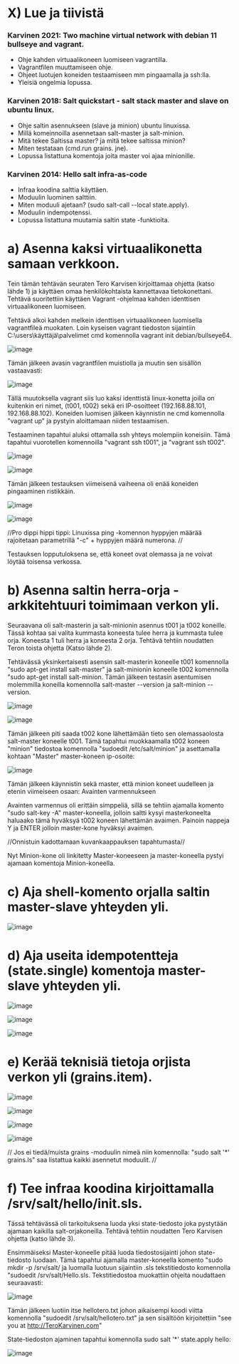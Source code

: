 # X) Lue ja tiivistä

### Karvinen 2021: Two machine virtual network with debian 11 bullseye and vagrant.
- Ohje kahden virtuaalikoneen luomiseen vagrantilla.
- Vagrantfilen muuttamiseen ohje.
- Ohjeet luotujen koneiden testaamiseen mm pingaamalla ja ssh:lla.
- Yleisiä ongelmia lopussa.

### Karvinen 2018: Salt quickstart - salt stack master and slave on ubuntu linux.
- Ohje saltin asennukseen (slave ja minion) ubuntu linuxissa.
- Millä komeinnoilla asennetaan salt-master ja salt-minion.
- Mitä tekee Saltissa master? ja mitä tekee saltissa minion?
- Miten testataan (cmd.run grains. jne).
- Lopussa listattuna komentoja joita master voi ajaa minionille.

### Karvinen 2014: Hello salt infra-as-code
- Infraa koodina salttia käyttäen.
- Moduulin luominen salttiin.
- Miten moduuli ajetaan? (sudo salt-call --local state.apply).
- Moduulin indempotenssi.
- Lopussa listattuna muutamia saltin state -funktioita.



# a) Asenna kaksi virtuaalikonetta samaan verkkoon.
Tein tämän tehtävän seuraten Tero Karvisen kirjoittamaa ohjetta (katso lähde 1) ja käyttäen omaa henkilökohtaista kannettavaa tietokonettani. Tehtävä suoritettiin käyttäen Vagrant -ohjelmaa kahden identtisen virtuaalikoneen luomiseen.

Tehtävä alkoi kahden melkein identtisen virtuaalikoneen luomisella vagrantfileä muokaten. Loin kyseisen vagrant tiedoston sijaintiin C:\users\käyttäjä\palvelimet cmd komennolla vagrant init debian/bullseye64. 

![image](https://github.com/JereKokko02/Palvelinten-hallinta/assets/165003744/3b5368c3-7493-47a0-8a95-a14c8164d58d)

Tämän jälkeen avasin vagrantfilen muistiolla ja muutin sen sisällön vastaavasti:

![image](https://github.com/JereKokko02/Palvelinten-hallinta/assets/165003744/9016badf-224c-4352-9862-9ab0c929e574)

Tällä muutoksella vagrant siis luo kaksi identtistä linux-konetta joilla on kuitenkin eri nimet, (t001, t002) sekä eri IP-osoitteet (192.168.88.101, 192.168.88.102). Koneiden luomisen jälkeen käynnistin ne cmd komennolla "vagrant up" ja pystyin aloittamaan niiden testaamisen.

Testaaminen tapahtui aluksi ottamalla ssh yhteys molempiin koneisiin. Tämä tapahtui vuorotellen komennoilla "vagrant ssh t001", ja "vagrant ssh t002".

![image](https://github.com/JereKokko02/Palvelinten-hallinta/assets/165003744/19a5e509-f692-4d73-88c4-73f132c3259d)

![image](https://github.com/JereKokko02/Palvelinten-hallinta/assets/165003744/6df3ab22-a923-46f8-9896-4cb8577f1d7f)

Tämän jälkeen testauksen viimeisenä vaiheena oli enää koneiden pingaaminen ristikkäin.

![image](https://github.com/JereKokko02/Palvelinten-hallinta/assets/165003744/fc2b4543-31dc-442e-acc9-8aff979cbc51)

![image](https://github.com/JereKokko02/Palvelinten-hallinta/assets/165003744/486ae418-c7e0-470e-826a-9e1f2e9f7101)

//Pro dippi hippi tippi: Linuxissa ping -komennon hyppyjen määrää rajoitetaan parametrillä "-c" + hyppyjen määrä numerona. //

Testauksen lopputuloksena se, että koneet ovat olemassa ja ne voivat löytää toisensa verkossa.



# b) Asenna saltin herra-orja -arkkitehtuuri toimimaan verkon yli.

Seuraavana oli salt-masterin ja salt-minionin asennus t001 ja t002 koneille. Tässä kohtaa sai valita kummasta koneesta tulee herra ja kummasta tulee orja. Koneesta 1 tuli herra ja koneesta 2 orja. Tehtävä tehtiin noudatten Teron toista ohjetta (Katso lähde 2).

Tehtävässä yksinkertaisesti asensin salt-masterin koneelle t001 komennolla "sudo apt-get install salt-master" ja salt-minionin koneelle t002 komennolla "sudo apt-get install salt-minion. Tämän jälkeen testasin asentumisen molemmilla koneilla komennolla salt-master --version ja salt-minion --version.

![image](https://github.com/JereKokko02/Palvelinten-hallinta/assets/165003744/745bbe6a-e371-4ce0-b294-81944b0b9d0c)

![image](https://github.com/JereKokko02/Palvelinten-hallinta/assets/165003744/785f1bc2-e65b-413e-8544-debec74f993f)

Tämän jälkeen piti saada t002 kone lähettämään tieto sen olemassaolosta salt-master koneelle t001. Tämä tapahtui muokkaamalla t002 koneen "minion" tiedostoa komennolla "sudoedit /etc/salt/minion" ja asettamalla kohtaan "Master" master-koneen ip-osoite:

![image](https://github.com/JereKokko02/Palvelinten-hallinta/assets/165003744/d104b1e4-8cc1-438b-aadc-32d87cf97384)

Tämän jälkeen käynnistin sekä master, että minion koneet uudelleen ja etenin viimeiseen osaan: Avainten varmennukseen

Avainten varmennus oli erittäin simppeliä, sillä se tehtiin ajamalla komento "sudo salt-key -A" master-koneella, jolloin saltti kysyi masterkoneelta haluaako tämä hyväksyä t002 koneen lähettämän avaimen. Painoin nappeja Y ja ENTER jolloin master-kone hyväksyi avaimen.

//Onnistuin kadottamaan kuvankaappauksen tapahtumasta//

Nyt Minion-kone oli linkitetty Master-koneeseen ja master-koneella pystyi ajamaan komentoja Minion-koneella.



# c) Aja shell-komento orjalla saltin master-slave yhteyden yli.

![image](https://github.com/JereKokko02/Palvelinten-hallinta/assets/165003744/055041a0-8ec5-4dab-9cb2-40f907a0c36f)



# d) Aja useita idempotentteja (state.single) komentoja master-slave yhteyden yli.

![image](https://github.com/JereKokko02/Palvelinten-hallinta/assets/165003744/8c60ae4c-6ac1-4df8-a067-544748886574)

![image](https://github.com/JereKokko02/Palvelinten-hallinta/assets/165003744/e2d8443b-7874-4ed5-9ae8-3c1253566fbb)

![image](https://github.com/JereKokko02/Palvelinten-hallinta/assets/165003744/453c2231-f106-4829-8d56-4b914acbdfd3)



# e) Kerää teknisiä tietoja orjista verkon yli (grains.item).

![image](https://github.com/JereKokko02/Palvelinten-hallinta/assets/165003744/a0437588-345a-4612-873d-9597f923c42f)

![image](https://github.com/JereKokko02/Palvelinten-hallinta/assets/165003744/e73c2d4c-a3b5-4565-883c-6d8b369ca787)

![image](https://github.com/JereKokko02/Palvelinten-hallinta/assets/165003744/e2c9fa6a-a74a-4b15-b663-4912f8e94972)

![image](https://github.com/JereKokko02/Palvelinten-hallinta/assets/165003744/d7483c26-1015-40a3-846c-449be00aed80)


// Jos ei tiedä/muista grains -moduulin nimeä niin komennolla: "sudo salt '*' grains.ls" saa listattua kaikki asennetut moduulit. //



# f) Tee infraa koodina kirjoittamalla /srv/salt/hello/init.sls.
Tässä tehtävässä oli tarkoituksena luoda yksi state-tiedosto joka pystytään ajamaan kaikilla salt-orjakoneilla. Tehtävä tehtiin noudatten Tero Karvisen ohjetta (katso lähde 3).

Ensimmäiseksi Master-koneelle pitää luoda tiedostosijainti johon state-tiedosto luodaan. Tämä tapahtui ajamalla master-koneella komento "sudo mkdir -p /srv/salt/ ja luomalla luotuun sijaintiin .sls tekstitiedosto komennolla "sudoedit /srv/salt/Hello.sls. Tekstitiedostoa muokattiin ohjeita noudattaen seuraavasti:

![image](https://github.com/JereKokko02/Palvelinten-hallinta/assets/165003744/53edfa9d-c96d-4c24-b5dc-72130f0e314d)

Tämän jälkeen luotiin itse hellotero.txt johon aikaisempi koodi viitta komennolla "sudoedit /srv/salt/hellotero.txt" ja sen sisältöön kirjoitettiin "see you at http://TeroKarvinen.com"

State-tiedoston ajaminen tapahtui komennolla sudo salt '*' state.apply hello:

![image](https://github.com/JereKokko02/Palvelinten-hallinta/assets/165003744/cb4cfffd-64ca-4fa0-8350-4e878413bd23)









